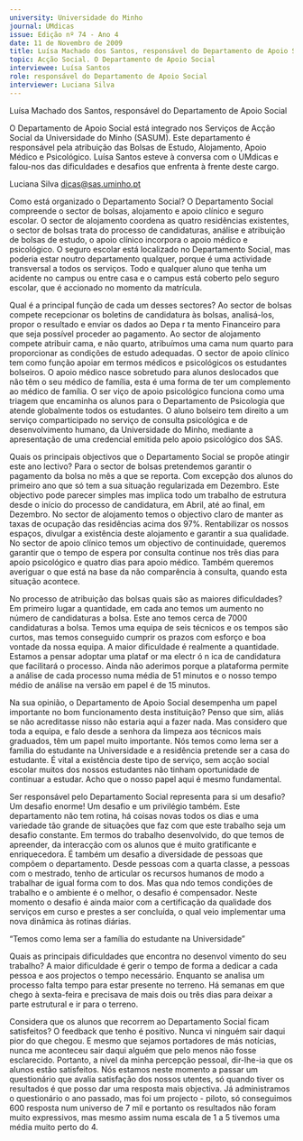 ```yaml
---
university: Universidade do Minho
journal: UMdicas
issue: Edição nº 74 - Ano 4
date: 11 de Novembro de 2009
title: Luísa Machado dos Santos, responsável do Departamento de Apoio Social
topic: Acção Social. O Departamento de Apoio Social
interviewee: Luísa Santos
role: responsável do Departamento de Apoio Social
interviewer: Luciana Silva
---
```




Luísa Machado dos Santos, responsável do Departamento de Apoio Social


O Departamento de Apoio Social está integrado nos Serviços de
Acção Social da Universidade do Minho (SASUM). Este
departamento é responsável pela atribuição das Bolsas de
Estudo, Alojamento, Apoio Médico e Psicológico. Luísa Santos esteve à
conversa com o UMdicas e falou-nos das dificuldades e desafios que
enfrenta à frente deste cargo.


Luciana Silva
dicas@sas.uminho.pt


Como está organizado o
Departamento Social?
O Departamento Social
compreende o sector de bolsas,
alojamento e apoio clínico e
seguro escolar. O sector de
alojamento coordena as quatro
residências existentes, o sector de
bolsas trata do processo de
candidaturas, análise e atribuição
de bolsas de estudo, o apoio clínico
incorpora o apoio médico e
psicológico. O seguro escolar está
localizado no Departamento
Social, mas poderia estar noutro
departamento qualquer, porque é
uma actividade transversal a
todos os serviços. Todo e qualquer
aluno que tenha um acidente no
campus ou entre casa e o campus
está coberto pelo seguro escolar,
que é accionado no momento da
matrícula.


Qual é a principal função de cada
um desses sectores?
Ao sector de bolsas compete
recepcionar os boletins de
candidatura às bolsas, analisá-los,
propor o resultado e enviar os
dados ao Depa r ta mento
Financeiro para que seja possível
proceder ao pagamento. Ao sector
de alojamento compete atribuir
cama, e não quarto, atribuímos
uma cama num quarto para
proporcionar as condições de
estudo adequadas. O sector de
apoio clínico tem como função
apoiar em termos médicos e
psicológicos os estudantes
bolseiros. O apoio médico nasce
sobretudo para alunos deslocados
que não têm o seu médico de
família, esta é uma forma de ter um
complemento ao médico de
família. O ser viço de apoio
psicológico funciona como uma
triagem que encaminha os alunos
para o Departamento de Psicologia
que atende globalmente todos os
estudantes. O aluno bolseiro tem
direito a um serviço
comparticipado no serviço de
consulta psicológica e de
desenvolvimento humano, da
Universidade do Minho, mediante
a apresentação de uma credencial
emitida pelo apoio psicológico dos
SAS.


Quais os principais objectivos
que o Departamento Social se
propõe atingir este ano lectivo?
Para o sector de bolsas
pretendemos garantir o
pagamento da bolsa no mês a que
se reporta. Com excepção dos
alunos do primeiro ano que só tem
a sua situação regularizada em
Dezembro. Este objectivo pode
parecer simples mas implica todo
um trabalho de estrutura desde o
início do processo de candidatura,
em Abril, até ao final, em
Dezembro. No sector de
alojamento temos o objectivo claro
de manter as taxas de ocupação
das residências acima dos 97%.
Rentabilizar os nossos espaços,
divulgar a existência deste
alojamento e garantir a sua
qualidade. No sector de apoio
clínico temos um objectivo de
continuidade, queremos garantir
que o tempo de espera por
consulta continue nos três dias
para apoio psicológico e quatro
dias para apoio médico. Também
queremos averiguar o que está na
base da não comparência à
consulta, quando esta situação
acontece.


No processo de atribuição das
bolsas quais são as maiores
dificuldades?
Em primeiro lugar a quantidade,
em cada ano temos um aumento
no número de candidaturas a
bolsa. Este ano temos cerca de
7000 candidaturas a bolsa. Temos
uma equipa de seis técnicos e os
tempos são curtos, mas temos
conseguido cumprir os prazos
com esforço e boa vontade da
nossa equipa. A maior dificuldade
é realmente a quantidade.
Estamos a pensar adoptar uma
plataf or ma electr ó n ica de
candidatura que facilitará o
processo. Ainda não aderimos
porque a plataforma permite a
análise de cada processo numa
média de 51 minutos e o nosso
tempo médio de análise na versão
em papel é de 15 minutos.


Na sua opinião, o Departamento
de Apoio Social desempenha um
papel importante no bom
funcionamento desta
instituição?
Penso que sim, aliás se não
acreditasse nisso não estaria aqui
a fazer nada. Mas considero que
toda a equipa, e falo desde a
senhora da limpeza aos técnicos
mais graduados, têm um papel
muito importante. Nós temos
como lema ser a família do
estudante na Universidade e a
residência pretende ser a casa do
estudante. É vital a existência
deste tipo de serviço, sem acção
social escolar muitos dos nossos
estudantes não tinham
oportunidade de continuar a
estudar. Acho que o nosso papel
aqui é mesmo fundamental.


Ser responsável pelo
Departamento Social representa
para si um desafio?
Um desafio enorme! Um desafio e
um privilégio também. Este
departamento não tem rotina, há
coisas novas todos os dias e uma
variedade tão grande de situações
que faz com que este trabalho seja
um desafio constante. Em termos
do trabalho desenvolvido, do que
temos de apreender, da interacção
com os alunos que é muito
gratificante e enriquecedora. É
também um desafio a diversidade
de pessoas que compõem o
departamento. Desde pessoas
com a quarta classe, a pessoas
com o mestrado, tenho de articular
os recursos humanos de modo a
trabalhar de igual forma com
to dos. Mas qua ndo temos
condições de trabalho e o
ambiente é o melhor, o desafio é
compensador.
Neste momento o desafio é ainda
maior com a certificação da
qualidade dos serviços em curso e
prestes a ser concluída, o qual veio
implementar uma nova dinâmica
às rotinas diárias.


“Temos como lema ser a
família do estudante na
Universidade”


Quais as principais dificuldades
que encontra no
desenvol vimento do seu
trabalho?
A maior dificuldade é gerir o tempo
de forma a dedicar a cada pessoa e
aos projectos o tempo necessário.
Enquanto se analisa um processo
falta tempo para estar presente no
terreno. Há semanas em que
chego à sexta-feira e precisava de
mais dois ou três dias para deixar a
parte estrutural e ir para o terreno.


Considera que os alunos que
recorrem ao Departamento Social
ficam satisfeitos?
O feedback que tenho é positivo.
Nunca vi ninguém sair daqui pior
do que chegou. E mesmo que
sejamos portadores de más
notícias, nunca me aconteceu sair
daqui alguém que pelo menos não
fosse esclarecido. Portanto, a nível
da minha percepção pessoal, dir-lhe-ia
 que os alunos estão
satisfeitos. Nós estamos neste
momento a passar um
questionário que avalia
satisfação dos nossos utentes, só
quando tiver os resultados é que
posso dar uma resposta mais
objectiva. Já administramos o
questionário o ano passado, mas
foi um projecto - piloto, só
conseguimos 600 resposta num
universo de 7 mil e portanto os
resultados não foram muito
expressivos, mas mesmo assim
numa escala de 1 a 5 tivemos uma
média muito perto do 4.